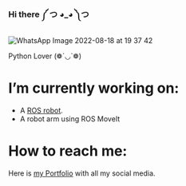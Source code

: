 ### Hi there ༼ つ ◕_◕ ༽つ

![WhatsApp Image 2022-08-18 at 19 37 42](https://user-images.githubusercontent.com/82680610/185522056-785b8c23-3e0a-4900-b183-b42ba88726ee.jpeg)

Python Lover (❁´◡`❁)

# I’m currently working on:
* A [ROS robot](https://github.com/YoungKippur/NotNameBot).
* A robot arm using ROS MoveIt
# How to reach me: 
Here is [my Portfolio](https://youngkippur.github.io/) with all my social media.


